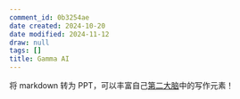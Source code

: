 ```yaml
---
comment_id: 0b3254ae
date created: 2024-10-20
date modified: 2024-11-12
draw: null
tags: []
title: Gamma AI
---
```

将 markdown 转为 PPT，可以丰富自己[第二大脑](第二大脑.md)中的写作元素！

